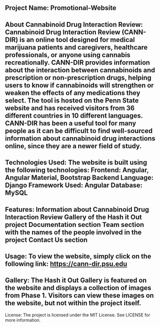 Project Name:
  Promotional-Website
----------------------------------------------------------------------------------------------------------------------------------------------------------------
About Cannabinoid Drug Interaction Review:
  Cannabinoid Drug Interaction Review (CANN-DIR) is an online tool designed for medical marijuana patients and caregivers, 
  healthcare professionals, or anyone using cannabis recreationally. CANN-DIR provides information about the interaction between cannabinoids and 
  prescription or non-prescription drugs, helping users to know if cannabinoids will strengthen or weaken the effects of any medications they select.
  The tool is hosted on the Penn State website and has received visitors from 36 different countries in 10 different languages. 
  CANN-DIR has been a useful tool for many people as it can be difficult to find well-sourced information about cannabinoid drug interactions online,
  since they are a newer field of study.
----------------------------------------------------------------------------------------------------------------------------------------------------------------

Technologies Used:
  The website is built using the following technologies:
  Frontend: Angular, Angular Material, Bootstrap
  Backend Language: Django
  Framework Used: Angular
  Database: MySQL
----------------------------------------------------------------------------------------------------------------------------------------------------------------

Features:
  Information about Cannabinoid Drug Interaction Review
  Gallery of the Hash it Out project
  Documentation section
  Team section with the names of the people involved in the project
  Contact Us section
----------------------------------------------------------------------------------------------------------------------------------------------------------------

Usage:
  To view the website, simply click on the following link: https://cann-dir.psu.edu
----------------------------------------------------------------------------------------------------------------------------------------------------------------

Gallery:
  The Hash it Out Gallery is featured on the website and displays a collection of images from Phase 1. 
  Visitors can view these images on the website, but not within the project itself.
----------------------------------------------------------------------------------------------------------------------------------------------------------------

License:
  The project is licensed under the MIT License. See LICENSE for more information.
